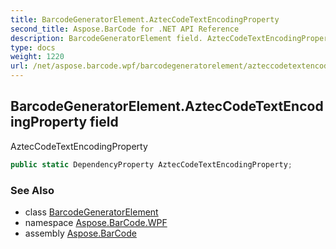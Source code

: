 ```yaml
---
title: BarcodeGeneratorElement.AztecCodeTextEncodingProperty
second_title: Aspose.BarCode for .NET API Reference
description: BarcodeGeneratorElement field. AztecCodeTextEncodingProperty
type: docs
weight: 1220
url: /net/aspose.barcode.wpf/barcodegeneratorelement/azteccodetextencodingproperty/
---
```

## BarcodeGeneratorElement.AztecCodeTextEncodingProperty field

AztecCodeTextEncodingProperty

```csharp
public static DependencyProperty AztecCodeTextEncodingProperty;
```

### See Also

* class [BarcodeGeneratorElement](../)
* namespace [Aspose.BarCode.WPF](../../barcodegeneratorelement/)
* assembly [Aspose.BarCode](../../../)


